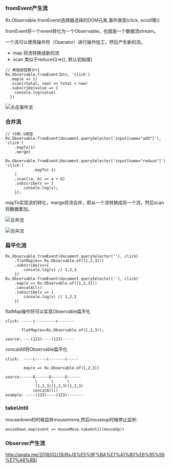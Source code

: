 ### fromEvent产生流
Rx.Observable.fromEvent(选择器选择的DOM元素,事件类型(click, scroll等))

fromEvent将一个event转化为一个Observable，也就是一个数据流stream。

一个流可以使用操作符（Operator）进行操作加工，然后产生新的流。
- map 将流转换成新的流
- scan 类似于reduce(()=>{}, 默认初始值)

```
// 单独按钮累计+1
Rx.Observable.fromEvent(btn, 'click')
  .map(e => 1)
  .scan((total, now) => total + now)
  .subscribe(value => {
    console.log(value)
  })
```

![点击事件流](http://ww4.sinaimg.cn/large/8b2b1aafly1fw4g1ae4xig20hw0eyjsj.gif)

### 合并流
```
// +1和-1按钮
Rx.Observable.fromEvent(document.querySelector('input[name="add"]'), 'click')
    .mapTo(1)
    .merge(
        Rx.Observable.fromEvent(document.querySelector('input[name="reduce"]'), 'click')
            .mapTo(-1)
    )
    .scan((a, b) => a + b)
    .subscribe(v => {
        console.log(v);
    });
```
mapTo实现流的转化，merge将流合并，即从一个流转换成另一个流，然后scan将数据累加。

![合并流](http://ww1.sinaimg.cn/large/8b2b1aafly1fw4gn70l5cj20nl0ayjrz.jpg)

![合并流](http://ww1.sinaimg.cn/large/8b2b1aafly1fw4gnoqga2g20a7063myb.gif)

### 扁平化流
```
Rx.Observable.fromEvent(document.querySelector(''), click)
    .flatMap(e=> Rx.Observable.of([1,2,3]))
    .subscribe(v=>{
        console.log(v) // 1,2,3
    })
Rx.Observable.fromEvent(document.querySelector(''), click)
    .map(e => Rx.Observable.of([1,2,3]))
    .concatAll()
    .subscribe(v => {
        console.log(v) // 1,2,3
    })
```

flatMap操作符可以实现Observable扁平化
```
click: -----c---------c-------

       flatMap(e=>Rx.Observable.of(1,2,3));

source: ---(123)----(123)-----
```

concatAll将Observable扁平化
```
click:  ----c-----c-------c-----

        map(e => Rx.Observable.of(1,2,3))

source:-----O------O------O------
             \      \      \
             (1,2,3)(1,2,3)(1,2,3)
            concatAll()
example: ----(123)----(123)-------
```


### takeUntil
mousedown的时候监听mousemove,然后mouseup时候停止监听:
```
mouseDown.map(event => mouseMove.takeUntil(mouseUp))
```

### Observer产生流


http://anata.me/2018/02/28/RxJS%E5%9F%BA%E7%A1%80%E6%95%99%E7%A8%8B/
